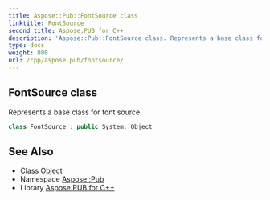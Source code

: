 ```yaml
---
title: Aspose::Pub::FontSource class
linktitle: FontSource
second_title: Aspose.PUB for C++
description: 'Aspose::Pub::FontSource class. Represents a base class for font source in C++.'
type: docs
weight: 800
url: /cpp/aspose.pub/fontsource/
---
```

## FontSource class


Represents a base class for font source.

```cpp
class FontSource : public System::Object
```

## See Also

* Class [Object](../../system/object/)
* Namespace [Aspose::Pub](../)
* Library [Aspose.PUB for C++](../../)
